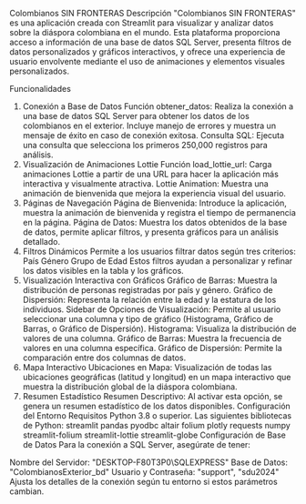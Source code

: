 Colombianos SIN FRONTERAS
Descripción
"Colombianos SIN FRONTERAS" es una aplicación creada con Streamlit para visualizar y analizar datos sobre la diáspora colombiana en el mundo. Esta plataforma proporciona acceso a información de una base de datos SQL Server, presenta filtros de datos personalizados y gráficos interactivos, y ofrece una experiencia de usuario envolvente mediante el uso de animaciones y elementos visuales personalizados.

Funcionalidades
1. Conexión a Base de Datos
Función obtener_datos: Realiza la conexión a una base de datos SQL Server para obtener los datos de los colombianos en el exterior. Incluye manejo de errores y muestra un mensaje de éxito en caso de conexión exitosa.
Consulta SQL: Ejecuta una consulta que selecciona los primeros 250,000 registros para análisis.
2. Visualización de Animaciones Lottie
Función load_lottie_url: Carga animaciones Lottie a partir de una URL para hacer la aplicación más interactiva y visualmente atractiva.
Lottie Animation: Muestra una animación de bienvenida que mejora la experiencia visual del usuario.
3. Páginas de Navegación
Página de Bienvenida: Introduce la aplicación, muestra la animación de bienvenida y registra el tiempo de permanencia en la página.
Página de Datos: Muestra los datos obtenidos de la base de datos, permite aplicar filtros, y presenta gráficos para un análisis detallado.
4. Filtros Dinámicos
Permite a los usuarios filtrar datos según tres criterios:
País
Género
Grupo de Edad
Estos filtros ayudan a personalizar y refinar los datos visibles en la tabla y los gráficos.
5. Visualización Interactiva con Gráficos
Gráfico de Barras: Muestra la distribución de personas registradas por país y género.
Gráfico de Dispersión: Representa la relación entre la edad y la estatura de los individuos.
Sidebar de Opciones de Visualización:
Permite al usuario seleccionar una columna y tipo de gráfico (Histograma, Gráfico de Barras, o Gráfico de Dispersión).
Histograma: Visualiza la distribución de valores de una columna.
Gráfico de Barras: Muestra la frecuencia de valores en una columna específica.
Gráfico de Dispersión: Permite la comparación entre dos columnas de datos.
6. Mapa Interactivo
Ubicaciones en Mapa: Visualización de todas las ubicaciones geográficas (latitud y longitud) en un mapa interactivo que muestra la distribución global de la diáspora colombiana.
7. Resumen Estadístico
Resumen Descriptivo: Al activar esta opción, se genera un resumen estadístico de los datos disponibles.
Configuración del Entorno
Requisitos
Python 3.8 o superior.
Las siguientes bibliotecas de Python:
streamlit
pandas
pyodbc
altair
folium
plotly
requests
numpy
streamlit-folium
streamlit-lottie
streamlit-globe
Configuración de Base de Datos
Para la conexión a SQL Server, asegúrate de tener:

Nombre del Servidor: "DESKTOP-F80T3P0\\SQLEXPRESS"
Base de Datos: "ColombianosExterior_bd"
Usuario y Contraseña: "support", "sdu2024"
Ajusta los detalles de la conexión según tu entorno si estos parámetros cambian.

